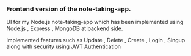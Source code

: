<h3>Frontend version of the note-taking-app.</h3>

<p>UI for my Node.js note-taking-app which has been implemented using Node.js , Express , MongoDB at backend side.</p>

<p>Implemented features such as Update , Delete , Create , Login , Singup along with security using JWT Authentication</p>


